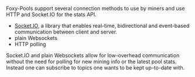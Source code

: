 Foxy-Pools support several connection methods to use by miners and use HTTP and Socket.IO for the stats API.

- [Socket.IO](https://socket.io), a library that enables real-time, bidirectional and event-based communication between client and server.
- plain Websockets
- HTTP polling

Socket.IO and plain Websockets allow for low-overhead communication without the need for polling for new mining info or the latest pool stats.
Instead one can subscribe to topics one wants to be kept up-to-date with.
